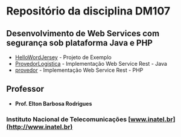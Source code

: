 # Repositório da disciplina DM107 
## Desenvolvimento de Web Services com segurança sob plataforma Java e PHP

* [HelloWordJersey](https://github.com/furvao/dm107/tree/master/HelloWordJersey)  - Projeto de Exemplo
* [ProvedorLogistica](https://github.com/furvao/dm107/tree/master/ProvedorLogistica)  - Implementação Web Service Rest - Java
* [provedor](https://github.com/furvao/dm107/tree/master/provedor)  - Implementação Web Service Rest - PHP

## Professor
* **Prof. Elton Barbosa Rodrigues**

### Instituto Nacional de Telecomunicações [www.inatel.br](http://www.inatel.br)
